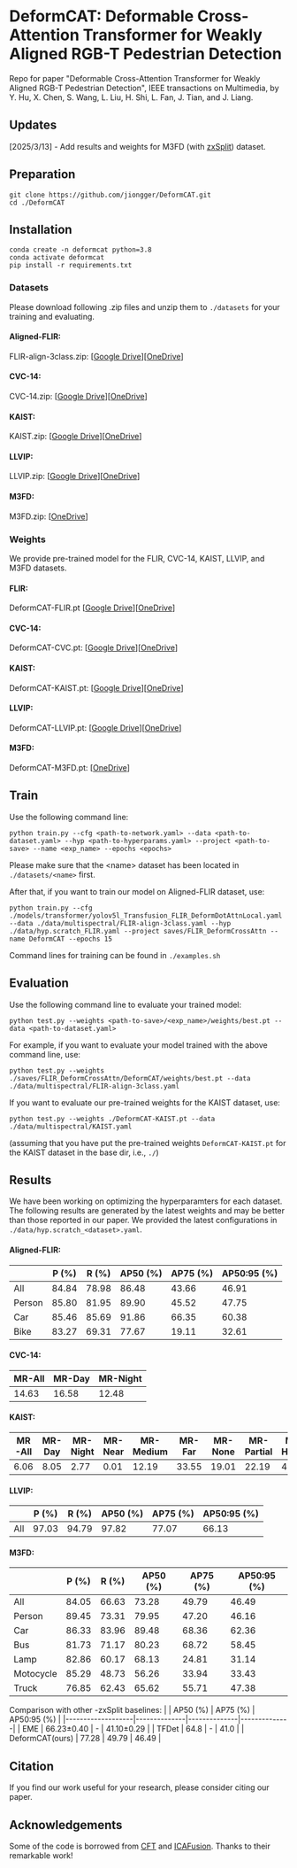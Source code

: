 # DeformCAT: Deformable Cross-Attention Transformer for Weakly Aligned RGB-T Pedestrian Detection

Repo for paper "Deformable Cross-Attention Transformer for Weakly Aligned RGB-T Pedestrian Detection", IEEE transactions on Multimedia, by Y. Hu, X. Chen, S. Wang, L. Liu, H. Shi, L. Fan, J. Tian, and J. Liang.

## Updates
[2025/3/13] - Add results and weights for M3FD (with [zxSplit](https://github.com/XueZ-phd/Efficient-RGB-T-Early-Fusion-Detection)) dataset.

## Preparation

```shell
git clone https://github.com/jiongger/DeformCAT.git
cd ./DeformCAT
```

## Installation

```shell
conda create -n deformcat python=3.8
conda activate deformcat
pip install -r requirements.txt
```

### Datasets

Please download following .zip files and unzip them to ```./datasets``` for your training and evaluating.

#### Aligned-FLIR: 
FLIR-align-3class.zip: [[Google Drive](https://drive.google.com/file/d/1tvS1vDJkKfxhE1F9DPA_hU4_fCIwz-Rk/view?usp=sharing)][[OneDrive](https://1drv.ms/u/s!AgRuCSN9dTG3loxX_WbqwQeLLSAGbw?e=9AWBfK)]

#### CVC-14:
CVC-14.zip: [[Google Drive](https://drive.google.com/file/d/1S1frneQjh7rmR6k2lX-BAhYHyfXBDYbb/view?usp=sharing)][[OneDrive](https://1drv.ms/u/s!AgRuCSN9dTG3loxY2l3mV2pOsKE9xA?e=NlVpQV)]

#### KAIST:
KAIST.zip: [[Google Drive](https://drive.google.com/file/d/16oVUixMBg5nD9cen101n63uz8iG9mvRQ/view?usp=sharing)][[OneDrive](https://1drv.ms/u/s!AgRuCSN9dTG3loxaKpKYdtk-wJ34lQ?e=M41lbw)]

#### LLVIP:
LLVIP.zip: [[Google Drive](https://drive.google.com/file/d/1n4Le8IRxVdjVdIkHMPNp4pBHP9oQRxG2/view?usp=sharing)][[OneDrive](https://1drv.ms/u/s!AgRuCSN9dTG3loxZKnYoYm299exzcw?e=7eIPqb)]

#### M3FD:
M3FD.zip: [[OneDrive](https://1drv.ms/u/c/b731757d23096e04/EYK3jqQuFRpBr-72ZYhWLswB3flXgW-LHvVUhYc9_sbISA?e=SyJ9VW)]

### Weights

We provide pre-trained model for the FLIR, CVC-14, KAIST, LLVIP, and M3FD datasets.

#### FLIR:
DeformCAT-FLIR.pt [[Google Drive](https://drive.google.com/file/d/1vK2OxUdWEEdimB5_5m2nuA25firHH7Lm/view?usp=sharing)][[OneDrive](https://1drv.ms/u/s!AgRuCSN9dTG3lo0gSlKGKOvdeCXCMQ?e=wqkINJ)]

#### CVC-14:
DeformCAT-CVC.pt: [[Google Drive](https://drive.google.com/file/d/1CVQVMt5z_R_0MhRSBEDZ6x_r0Oa8-RmC/view?usp=sharing)][[OneDrive](https://1drv.ms/u/s!AgRuCSN9dTG3lo0ZNAeduk0fL49Vgg?e=R6Xls4)]

#### KAIST:
DeformCAT-KAIST.pt: [[Google Drive](https://drive.google.com/file/d/14QhME0rOiS63c29U4oFFXKDalX0VtS2_/view?usp=sharing)][[OneDrive](https://1drv.ms/u/s!AgRuCSN9dTG3lo0YFixGiTn0FPG94A?e=NIkv1v)]

#### LLVIP:
DeformCAT-LLVIP.pt: [[Google Drive](https://drive.google.com/file/d/1xM5wEzp0-l12sj7c0TfEOaoS9bz_eQZa/view?usp=sharing)][[OneDrive](https://1drv.ms/u/s!AgRuCSN9dTG3lo07ylGvQcdKjhe33g?e=bELkn3)]

#### M3FD:
DeformCAT-M3FD.pt: [[OneDrive](https://1drv.ms/u/c/b731757d23096e04/EejDSlL0WhxGq-cK-44BRQsB2ziBlk-NiAp3V4FmsFJsPw?e=Sb4uKx)]

## Train

Use the following command line:
```shell
python train.py --cfg <path-to-network.yaml> --data <path-to-dataset.yaml> --hyp <path-to-hyperparams.yaml> --project <path-to-save> --name <exp_name> --epochs <epochs>
```

Please make sure that the \<name\> dataset has been located in `./datasets/<name>` first. 

After that, if you want to train our model on Aligned-FLIR dataset, use:
```shell
python train.py --cfg ./models/transformer/yolov5l_Transfusion_FLIR_DeformDotAttnLocal.yaml --data ./data/multispectral/FLIR-align-3class.yaml --hyp ./data/hyp.scratch_FLIR.yaml --project saves/FLIR_DeformCrossAttn --name DeformCAT --epochs 15
```

Command lines for training can be found in `./examples.sh`

## Evaluation
Use the following command line to evaluate your trained model:
```shell
python test.py --weights <path-to-save>/<exp_name>/weights/best.pt --data <path-to-dataset.yaml>
```
For example, if you want to evaluate your model trained with the above command line, use:
```shell
python test.py --weights ./saves/FLIR_DeformCrossAttn/DeformCAT/weights/best.pt --data ./data/multispectral/FLIR-align-3class.yaml
```

If you want to evaluate our pre-trained weights for the KAIST dataset, use:
```shell
python test.py --weights ./DeformCAT-KAIST.pt --data ./data/multispectral/KAIST.yaml
```
(assuming that you have put the pre-trained weights `DeformCAT-KAIST.pt` for the KAIST dataset in the base dir, i.e., `./`)

## Results

We have been working on optimizing the hyperparamters for each dataset. The following results are generated by the latest weights and may be better than those reported in our paper. We provided the latest configurations in `./data/hyp.scratch_<dataset>.yaml`.

#### Aligned-FLIR:

|               | P (%)        | R (%)        | AP50 (%)     | AP75 (%)     | AP50:95 (%)  |
|---------------|--------------|--------------|--------------|--------------|--------------|
|     All       |     84.84    |     78.98    |     86.48    |     43.66    |     46.91    |
|     Person    |     85.80    |     81.95    |     89.90    |     45.52    |     47.75    |
|     Car       |     85.46    |     85.69    |     91.86    |     66.35    |     60.38    |
|     Bike      |     83.27    |     69.31    |     77.67    |     19.11    |     32.61    |

#### CVC-14:

|     MR-All     |     MR-Day     |     MR-Night     |
|-------------|-------------|--------------|
|    14.63    |    16.58    |    12.48     |

#### KAIST:

|     MR-All     |     MR-Day     |     MR-Night     |    MR-Near    |     MR-Medium    |     MR-Far      |     MR-None     |     MR-Partial    |     MR-Heavy    |
|-------------|-------------|--------------|-------------|---------------|--------------|--------------|----------------|--------------|
|     6.06    |     8.05    |     2.77     |     0.01    |     12.19     |     33.55    |     19.01    |     22.19      |     45.48    |

#### LLVIP:

|               | P (%)        | R (%)        | AP50 (%)     | AP75 (%)     | AP50:95 (%)  |
|---------------|--------------|--------------|--------------|--------------|--------------|
|     All       |     97.03    |     94.79    |     97.82    |     77.07    |     66.13    |

#### M3FD:

|               | P (%)        | R (%)        | AP50 (%)     | AP75 (%)     | AP50:95 (%)  |
|---------------|--------------|--------------|--------------|--------------|--------------|
|     All       |     84.05    |     66.63    |     73.28    |     49.79    |     46.49    |
|     Person    |     89.45    |     73.31    |     79.95    |     47.20    |     46.16    |
|     Car       |     86.33    |     83.96    |     89.48    |     68.36    |     62.36    |
|     Bus       |     81.73    |     71.17    |     80.23    |     68.72    |     58.45    |
|     Lamp      |     82.86    |     60.17    |     68.13    |     24.81    |     31.14    |
|     Motocycle |     85.29    |     48.73    |     56.26    |     33.94    |     33.43    |
|     Truck     |     76.85    |     62.43    |     65.62    |     55.71    |     47.38    |

Comparison with other -zxSplit baselines:
|                   | AP50 (%)     | AP75 (%)     | AP50:95 (%)  |
|-------------------|--------------|--------------|--------------|
|        EME        |  66.23±0.40  |     -        |  41.10±0.29  |
|       TFDet       |     64.8     |     -        |     41.0     |
|  DeformCAT(ours)  |     77.28    |     49.79    |     46.49    |


## Citation
If you find our work useful for your research, please consider citing our paper.

## Acknowledgements
Some of the code is borrowed from [CFT](https://github.com/DocF/multispectral-object-detection) and [ICAFusion](https://github.com/chanchanchan97/ICAFusion). Thanks to their remarkable work!
